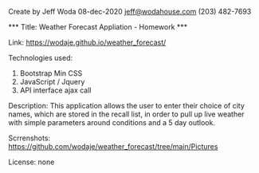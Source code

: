 Create by Jeff Woda 08-dec-2020
jeff@wodahouse.com
(203) 482-7693


*** Title: Weather Forecast Appliation - Homework ***


Link: https://wodaje.github.io/weather_forecast/


Technologies used:
1. Bootstrap Min CSS
2. JavaScript / Jquery
3. API interface ajax call


Description:
This application allows the user to enter their choice of city names, which are stored in the recall list, in order to pull up live weather with simple parameters around conditions and a 5 day outlook.

Scrrenshots:
https://github.com/wodaje/weather_forecast/tree/main/Pictures

License:
none